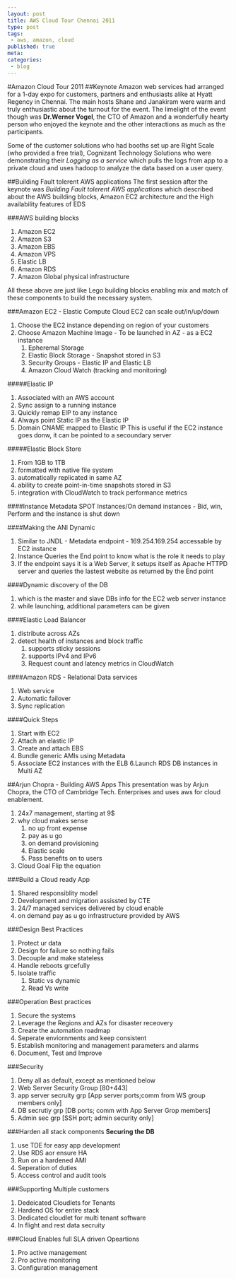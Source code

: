 ```yaml
---
layout: post
title: AWS Cloud Tour Chennai 2011
type: post
tags:
 - aws, amazon, cloud
published: true
meta:
categories:
 - blog
---
```

#Amazon Cloud Tour 2011
##Keynote
Amazon web services had arranged for a 1-day expo for customers, partners and enthusiasts alike at Hyatt Regency in Chennai. The main hosts Shane and Janakiram were warm and truly enthusiastic about the turnout for the event. The limelight of the event though was __Dr.Werner Vogel__, the CTO of Amazon and a wonderfully hearty person who enjoyed the keynote and the other interactions as much as the participants.

Some of the customer solutions who had booths set up are Right Scale (who provided a free trial), Cognizant Technology Solutions who were demonstrating their _Logging as a service_ which pulls the logs from app to a private cloud and uses hadoop to analyze the data based on a user query.

##Building Fault tolerent AWS applications
The first session after the keynote was _Building Fault tolerent AWS applications_ which described about the AWS building blocks, Amazon EC2 architecture and the High availability features of EDS

###AWS building blocks    
1. Amazon EC2
2. Amazon S3
3. Amazon EBS
4. Amazon VPS
5. Elastic LB
6. Amazon RDS 
7. Amazon Global physical infrastructure

All these above are just like Lego building blocks enabling mix and match of these components to build the necessary system.

###Amazon EC2 - Elastic Compute Cloud 
EC2 can scale out/in/up/down

1. Choose the EC2 instance depending on region of your customers
2. Choose Amazon Machine Image - To be launched in AZ - as a EC2 instance 
    1. Epheremal Storage 
    2. Elastic Block Storage - Snapshot stored in S3
    3. Security Groups - Elastic IP and Elastic LB 
    4. Amazon Cloud Watch (tracking and monitoring)

#####Elastic IP 
1. Associated with an AWS account 
2. Sync assign to a running instance 
3. Quickly remap EIP to any instance 
4. Always point Static IP as the Elastic IP 
5. Domain CNAME mapped to Elastic IP 
   This is useful if the EC2 instance goes donw, it can be pointed to a secoundary server 

#####Elastic Block Store 
1. From 1GB to 1TB 
2. formatted with native file system 
3. automatically replicated in same AZ 
4. ability to create point-in-time snapshots stored in S3 
5. integration with CloudWatch to track performance metrics 
  
####Instance Metadata 
SPOT Instances/On demand instances - Bid, win, Perform and the instance is shut down 



####Making the ANI Dynamic 
1. Similar to JNDL - Metadata endpoint - 169.254.169.254 accessable by EC2 instance 
2. Instance Queries the End point to know what is the role it needs to play 
3. If the endpoint says it is a Web Server, it setups itself as Apache HTTPD server and queries the lastest website as returned by the End point 

####Dynamic discovery of the DB 
1. which is the master and slave DBs info for the EC2 web server instance 
2. while launching, additional parameters can be given 
   
####Elastic Load Balancer 
1. distribute across AZs 
2. detect health of instances and block traffic 
    1. supports sticky sessions 
    2. supports IPv4 and IPv6 
    3. Request count and latency metrics in CloudWatch 


####Amazon RDS - Relational Data services 
1. Web service
2. Automatic failover 
3. Sync replication 

####Quick Steps
1. Start with EC2 
2. Attach an elastic IP 
3. Create and attach EBS 
4. Bundle generic AMIs using Metadata 
5. Associate EC2 instances with the ELB 
6.Launch RDS DB instances in Multi AZ

##Arjun Chopra - Building AWS Apps
This presentation was by Arjun Chopra, the CTO of Cambridge Tech. Enterprises and uses aws for cloud enablement.

1. 24x7 management, starting at 9$ 
2. why cloud makes sense 
    1. no up front expense 
    2. pay as u go 
    3. on demand provisioning 
    4. Elastic scale 
    5. Pass benefits on to users 
3. Cloud Goal Flip the equation

###Build a Cloud ready App 
1. Shared responsiblity model 
2. Development and migration assissted by CTE 
3. 24/7 managed services delivered by cloud enable 
4. on demand pay as u go infrastructure provided by AWS 

###Design Best Practices 
1. Protect ur data
2. Design for failure so nothing fails
3. Decouple and make stateless
4. Handle reboots grcefully
5. Isolate traffic
    1. Static vs dynamic
    2. Read Vs write


###Operation Best practices 
1. Secure the systems 
2. Leverage the Regions and AZs for disaster receovery 
3. Create the automation roadmap 
4. Seperate enviornments and keep consistent 
5. Establish monitoring and management parameters and alarms 
6. Document, Test and Improve

###Security 
1. Deny all as default, except as mentioned below 
2. Web Server Security Group \[80\+443\]
3. app server secruity grp \[App server ports;comm from WS group members only\] 
4. DB secrutiy grp \[DB ports; comm with App Server Grop members\] 
5. Admin sec grp \[SSH port; admin security only\] 
    
###Harden all stack components 
__Securing the DB__
1. use TDE for easy app development 
2. Use RDS aor ensure HA 
3. Run on a hardened AMI 
4. Seperation of duties 
5. Access control and audit tools

###Supporting Multiple customers 
1. Dedeicated Cloudlets for Tenants 
2. Hardend OS for entire stack 
3. Dedicated cloudlet for multi tenant software 
4. In flight and rest data secruity

###Cloud Enables full SLA driven Opeartions 
1. Pro active management
2. Pro active monitoring 
3. Configuration management

